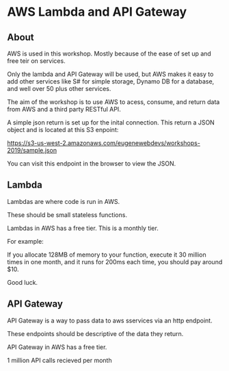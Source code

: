 # AWS Lambda and API Gateway

## About

AWS is used in this workshop. Mostly because of the ease of set up and free teir on services.

Only the lambda and API Gateway will be used, but AWS makes it easy to add other services like S# for simple storage, Dynamo DB for a database, and well over 50 plus other services.

The aim of the workshop is to use AWS to acess, consume, and return data from AWS and a third party RESTful API.

A simple json return is set up for the inital connection. This return a JSON object and is located at this S3 enpoint: 

https://s3-us-west-2.amazonaws.com/eugenewebdevs/workshops-2019/sample.json

You can visit this endpoint in the browser to view the JSON.


## Lambda

Lambdas are where code is run in AWS. 

These should be small stateless functions.

Lambdas in AWS has a free tier. This is a monthly tier.

For example: 

If you allocate 128MB of memory to your function, execute it 30 million times in one month, and it runs for 200ms each time, you should pay around $10.

Good luck.

## API Gateway

API Gateway is a way to pass data to aws sservices via an http endpoint.

These endpoints should be descriptive of the data they return.

API Gateway in AWS has a free tier.
 
1 million API calls recieved per month
